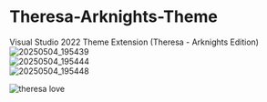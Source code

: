# Theresa-Arknights-Theme
Visual Studio 2022 Theme Extension (Theresa - Arknights Edition)  
![20250504_195439](https://github.com/user-attachments/assets/31419665-5a87-43d1-a804-23069520ac08)  
![20250504_195444](https://github.com/user-attachments/assets/5732cd4d-0637-4be2-b100-18df2c099001)  
![20250504_195448](https://github.com/user-attachments/assets/989b0668-51d2-4910-bc6e-adc83443f88a)  

![theresa love](https://github.com/user-attachments/assets/1d86da29-ec97-4571-bf57-49c8852ae9c2)  
